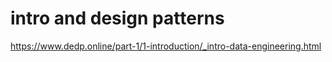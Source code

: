 
# intro and design patterns

https://www.dedp.online/part-1/1-introduction/_intro-data-engineering.html
